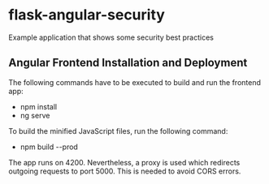 # flask-angular-security
Example application that shows some security best practices

## Angular Frontend Installation and Deployment
The following commands have to be executed to build and run the frontend app:

* npm install
* ng serve

To build the minified JavaScript files, run the following command:

* npm build --prod

The app runs on 4200. Nevertheless, a proxy is used which redirects outgoing requests to port 5000.
This is needed to avoid CORS errors.